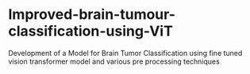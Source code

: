 # Improved-brain-tumour-classification-using-ViT
Development of a Model for Brain Tumor Classification using fine tuned vision transformer model and various pre processing techniques
